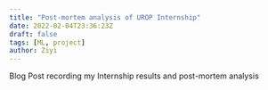 ```yaml
---
title: "Post-mortem analysis of UROP Internship"
date: 2022-02-04T23:36:23Z
draft: false
tags: [ML, project]
author: Ziyi
---
```


Blog Post recording my Internship results and post-mortem analysis